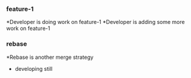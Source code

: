 ### feature-1
*Developer is doing work on feature-1
*Developer is adding some more work on feature-1
### rebase
*Rebase  is another merge strategy
* developing still








                



